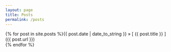 ```yaml
---
layout: page
title: Posts
permalink: /posts
---
```


{% for post in site.posts %}{{ post.date | date_to_string }} &raquo; [ {{ post.title }} ]({{ post.url }})  
{% endfor %}
